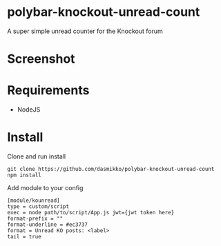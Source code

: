 # polybar-knockout-unread-count

A super simple unread counter for the Knockout forum

# Screenshot

# Requirements
- NodeJS

# Install
Clone and run install

``` 
git clone https://github.com/dasmikko/polybar-knockout-unread-count
npm install
```

Add module to your config

```
[module/kounread]
type = custom/script
exec = node path/to/script/App.js jwt={jwt token here}
format-prefix = ""
format-underline = #ec3737
format = Unread KO posts: <label>
tail = true
```
